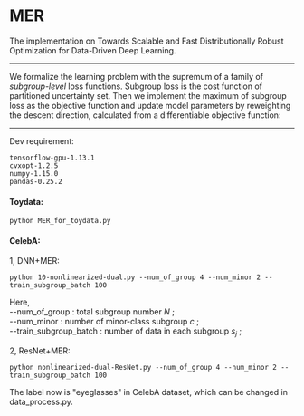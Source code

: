 
# MER
The implementation on Towards Scalable and Fast Distributionally Robust Optimization for Data-Driven Deep Learning.

****

We formalize the learning problem with the supremum of a family of  *subgroup-level* loss functions. Subgroup loss is the cost function of partitioned uncertainty set. Then we implement the maximum of subgroup loss as the objective function and update model parameters by reweighting the descent direction, calculated from a differentiable objective function:
****

Dev requirement:

```
tensorflow-gpu-1.13.1
cvxopt-1.2.5
numpy-1.15.0
pandas-0.25.2
```

#### Toydata:
```
python MER_for_toydata.py
```

#### CelebA:  
1, DNN+MER:


```
python 10-nonlinearized-dual.py --num_of_group 4 --num_minor 2 --train_subgroup_batch 100
``` 
Here,  
--num_of_group : total subgroup number $N$ ;    
--num_minor    : number of minor-class subgroup $c$ ;      
--train_subgroup_batch : number of data in each subgroup $s_j$ ;   



2, ResNet+MER:

```
python nonlinearized-dual-ResNet.py --num_of_group 4 --num_minor 2 --train_subgroup_batch 100
```

The label now is "eyeglasses" in CelebA dataset, which can be changed in data_process.py. 
